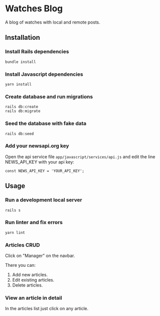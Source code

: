 # Watches Blog

A blog of watches with local and remote posts.

## Installation

### Install Rails dependencies
```
bundle install
```

### Install Javascript dependencies
```
yarn install
```

### Create database and run migrations
```
rails db:create
rails db:migrate
```

### Seed the database with fake data
```
rails db:seed
```

### Add your newsapi.org key

Open the api service file `app/javascript/services/api.js` and edit the line NEWS_API_KEY with your api key:
```
const NEWS_API_KEY = 'YOUR_API_KEY';
```

## Usage

### Run a development local server
```
rails s
```

### Run linter and fix errors
```
yarn lint
```

### Articles CRUD
Click on "Manager" on the navbar.

There you can:
1. Add new articles.
2. Edit existing articles.
3. Delete articles.

### View an article in detail
In the articles list just click on any article.